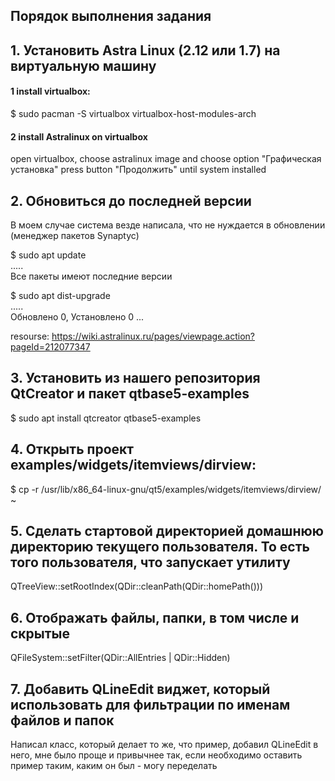 ## Порядок выполнения задания  
## 1.  Установить Astra Linux (2.12 или 1.7) на виртуальную машину  
  
#### 1 install virtualbox:  
  
$ sudo pacman -S virtualbox virtualbox-host-modules-arch  
  
#### 2 install Astralinux on virtualbox   
  
open virtualbox, choose astralinux image and choose option "Графическая установка" press button "Продолжить" until system installed  
  
## 2.  Обновиться до последней версии  

В моем случае система везде написала, что не нуждается в обновлении (менеджер пакетов Synaptyc)  
  
$ sudo apt update  
.....  
Все пакеты имеют последние версии  
  
$ sudo apt dist-upgrade  
.....  
Обновлено 0, Установлено 0 ...  

resourse: https://wiki.astralinux.ru/pages/viewpage.action?pageId=212077347  
  
## 3.  Установить из нашего репозитория QtCreator и пакет qtbase5-examples  
  
$ sudo apt install qtcreator qtbase5-examples  
  
## 4.  Открыть проект examples/widgets/itemviews/dirview:  
  
$ cp -r /usr/lib/x86_64-linux-gnu/qt5/examples/widgets/itemviews/dirview/ ~  

## 5.  Сделать стартовой директорией домашнюю директорию текущего пользователя. То есть того пользователя, что запускает утилиту  
  
QTreeView::setRootIndex(QDir::cleanPath(QDir::homePath()))  
  
## 6.  Отображать файлы, папки, в том числе и скрытые  
  
QFileSystem::setFilter(QDir::AllEntries | QDir::Hidden)  
  
## 7.  Добавить QLineEdit виджет, который использовать для фильтрации по именам файлов и папок  
  
Написал класс, который делает то же, что пример, добавил QLineEdit в него, мне было проще и привычнее так, если необходимо оставить пример таким, каким он был - могу переделать
